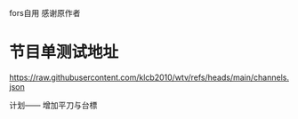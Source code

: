 
fors自用 感谢原作者

# 节目单测试地址
https://raw.githubusercontent.com/klcb2010/wtv/refs/heads/main/channels.json


计划—— 增加平刀与台標
